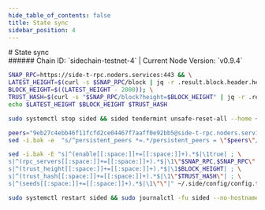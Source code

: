 ```yaml
---
hide_table_of_contents: false
title: State sync
sidebar_position: 4
---
```


<div class="h1-with-icon icon-side">
# State sync
</div>
###### Chain ID: `sidechain-testnet-4` | Current Node Version: `v0.9.4`

```bash
SNAP_RPC=https://side-t-rpc.noders.services:443 && \
LATEST_HEIGHT=$(curl -s $SNAP_RPC/block | jq -r .result.block.header.height); \
BLOCK_HEIGHT=$((LATEST_HEIGHT - 2000)); \
TRUST_HASH=$(curl -s "$SNAP_RPC/block?height=$BLOCK_HEIGHT" | jq -r .result.block_id.hash) && \
echo $LATEST_HEIGHT $BLOCK_HEIGHT $TRUST_HASH
```
```bash
sudo systemctl stop sided && sided tendermint unsafe-reset-all --home ~/.side --keep-addr-book
```
```bash
peers="9eb27c4ebb46f11fcfd2ce04467f7aaff0e92bb5@side-t-rpc.noders.services:26356"
sed -i.bak -e  "s/^persistent_peers *=.*/persistent_peers = \"$peers\"/" ~/.side/config/config.toml
```
```bash
sed -i.bak -E "s|^(enable[[:space:]]+=[[:space:]]+).*$|\1true| ; \
s|^(rpc_servers[[:space:]]+=[[:space:]]+).*$|\1\"$SNAP_RPC,$SNAP_RPC\"| ; \
s|^(trust_height[[:space:]]+=[[:space:]]+).*$|\1$BLOCK_HEIGHT| ; \
s|^(trust_hash[[:space:]]+=[[:space:]]+).*$|\1\"$TRUST_HASH\"| ; \
s|^(seeds[[:space:]]+=[[:space:]]+).*$|\1\"\"|" ~/.side/config/config.toml
```
```bash
sudo systemctl restart sided && sudo journalctl -fu sided --no-hostname -o cat
```